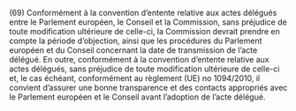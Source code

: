 (69) Conformément à la convention d’entente relative aux actes délégués entre le Parlement européen, le Conseil et la Commission, sans préjudice de toute modification ultérieure de celle-ci, la Commission devrait prendre en compte la période d’objection, ainsi que les procédures du Parlement européen et du Conseil concernant la date de transmission de l’acte délégué. En outre, conformément à la convention d’entente relative aux actes délégués, sans préjudice de toute modification ultérieure de celle-ci et, le cas échéant, conformément au règlement (UE) no 1094/2010, il convient d’assurer une bonne transparence et des contacts appropriés avec le Parlement européen et le Conseil avant l’adoption de l’acte délégué.